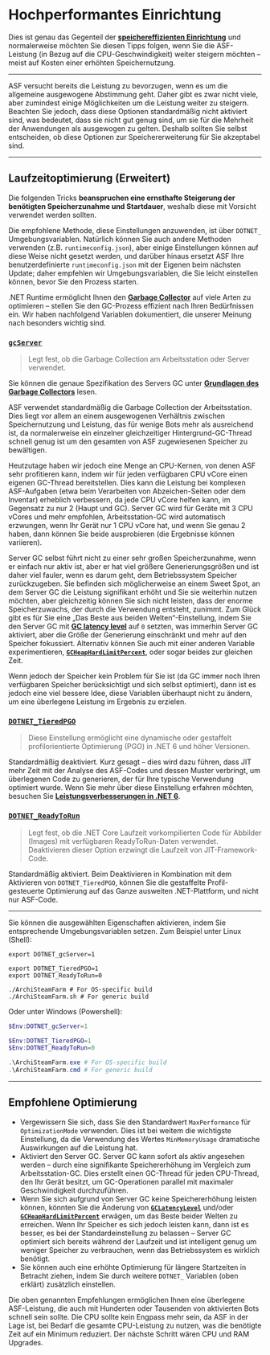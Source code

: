 # Hochperformantes Einrichtung

Dies ist genau das Gegenteil der **[speichereffizienten Einrichtung](https://github.com/JustArchiNET/ArchiSteamFarm/wiki/Low-memory-setup-de-DE#speichereffizientes-setup)** und normalerweise möchten Sie diesen Tipps folgen, wenn Sie die ASF-Leistung (in Bezug auf die CPU-Geschwindigkeit) weiter steigern möchten – meist auf Kosten einer erhöhten Speichernutzung.

---

ASF versucht bereits die Leistung zu bevorzugen, wenn es um die allgemeine ausgewogene Abstimmung geht. Daher gibt es zwar nicht viele, aber zumindest einige Möglichkeiten um die Leistung weiter zu steigern. Beachten Sie jedoch, dass diese Optionen standardmäßig nicht aktiviert sind, was bedeutet, dass sie nicht gut genug sind, um sie für die Mehrheit der Anwendungen als ausgewogen zu gelten. Deshalb sollten Sie selbst entscheiden, ob diese Optionen zur Speichererweiterung für Sie akzeptabel sind.

---

## Laufzeitoptimierung (Erweitert)

Die folgenden Tricks **beanspruchen eine ernsthafte Steigerung der benötigten Speicherzunahme und Startdauer**, weshalb diese mit Vorsicht verwendet werden sollten.

Die empfohlene Methode, diese Einstellungen anzuwenden, ist über `DOTNET_` Umgebungsvariablen. Natürlich können Sie auch andere Methoden verwenden (z.B. `runtimeconfig.json`), aber einige Einstellungen können auf diese Weise nicht gesetzt werden, und darüber hinaus ersetzt ASF Ihre benutzerdefinierte `runtimeconfig.json` mit der Eigenen beim nächsten Update; daher empfehlen wir Umgebungsvariablen, die Sie leicht einstellen können, bevor Sie den Prozess starten.

.NET Runtime ermöglicht Ihnen den **[Garbage Collector](https://learn.microsoft.com/de-de/dotnet/core/runtime-config/garbage-collector)** auf viele Arten zu optimieren – stellen Sie den GC-Prozess effizient nach Ihren Bedürfnissen ein. Wir haben nachfolgend Variablen dokumentiert, die unserer Meinung nach besonders wichtig sind.

### [`gcServer`](https://learn.microsoft.com/de-de/dotnet/core/runtime-config/garbage-collector#flavors-of-garbage-collection)

> Legt fest, ob die Garbage Collection am Arbeitsstation oder Server verwendet.

Sie können die genaue Spezifikation des Servers GC unter **[Grundlagen des Garbage Collectors](https://learn.microsoft.com/de-de/dotnet/standard/garbage-collection/fundamentals)** lesen.

ASF verwendet standardmäßig die Garbage Collection der Arbeitsstation. Dies liegt vor allem an einem ausgewogenen Verhältnis zwischen Speichernutzung und Leistung, das für wenige Bots mehr als ausreichend ist, da normalerweise ein einzelner gleichzeitiger Hintergrund-GC-Thread schnell genug ist um den gesamten von ASF zugewiesenen Speicher zu bewältigen.

Heutzutage haben wir jedoch eine Menge an CPU-Kernen, von denen ASF sehr profitieren kann, indem wir für jeden verfügbaren CPU vCore einen eigenen GC-Thread bereitstellen. Dies kann die Leistung bei komplexen ASF-Aufgaben (etwa beim Verarbeiten von Abzeichen-Seiten oder dem Inventar) erheblich verbessern, da jede CPU vCore helfen kann, im Gegensatz zu nur 2 (Haupt und GC). Server GC wird für Geräte mit 3 CPU vCores und mehr empfohlen, Arbeitsstation-GC wird automatisch erzwungen, wenn Ihr Gerät nur 1 CPU vCore hat, und wenn Sie genau 2 haben, dann können Sie beide ausprobieren (die Ergebnisse können variieren).

Server GC selbst führt nicht zu einer sehr großen Speicherzunahme, wenn er einfach nur aktiv ist, aber er hat viel größere Generierungsgrößen und ist daher viel fauler, wenn es darum geht, dem Betriebssystem Speicher zurückzugeben. Sie befinden sich möglicherweise an einem Sweet Spot, an dem Server GC die Leistung signifikant erhöht und Sie sie weiterhin nutzen möchten, aber gleichzeitig können Sie sich nicht leisten, dass der enorme Speicherzuwachs, der durch die Verwendung entsteht, zunimmt. Zum Glück gibt es für Sie eine „Das Beste aus beiden Welten“-Einstellung, indem Sie den Server GC mit **[GC latency level](https://github.com/JustArchiNET/ArchiSteamFarm/wiki/Low-memory-setup-de-DE#gclatencylevel)** auf `0` setzten, was immerhin Server GC aktiviert, aber die Größe der Generierung einschränkt und mehr auf den Speicher fokussiert. Alternativ können Sie auch mit einer anderen Variable experimentieren, **[`GCHeapHardLimitPercent`](https://github.com/JustArchiNET/ArchiSteamFarm/wiki/Low-memory-setup#gcheaphardlimitpercent)**, oder sogar beides zur gleichen Zeit.

Wenn jedoch der Speicher kein Problem für Sie ist (da GC immer noch Ihren verfügbaren Speicher berücksichtigt und sich selbst optimiert), dann ist es jedoch eine viel bessere Idee, diese Variablen überhaupt nicht zu ändern, um eine überlegene Leistung im Ergebnis zu erzielen.

### **[`DOTNET_TieredPGO`](https://learn.microsoft.com/de-de/dotnet/core/runtime-config/compilation#profile-guided-optimization)**

> Diese Einstellung ermöglicht eine dynamische oder gestaffelt profilorientierte Optimierung (PGO) in .NET 6 und höher Versionen.

Standardmäßig deaktiviert. Kurz gesagt – dies wird dazu führen, dass JIT mehr Zeit mit der Analyse des ASF-Codes und dessen Muster verbringt, um überlegenen Code zu generieren, der für Ihre typische Verwendung optimiert wurde. Wenn Sie mehr über diese Einstellung erfahren möchten, besuchen Sie **[Leistungsverbesserungen in .NET 6](https://devblogs.microsoft.com/dotnet/performance-improvements-in-net-6)**.

### **[`DOTNET_ReadyToRun`](https://learn.microsoft.com/de-de/dotnet/core/runtime-config/compilation#readytorun)**

> Legt fest, ob die .NET Core Laufzeit vorkompilierten Code für Abbilder (Images) mit verfügbaren ReadyToRun-Daten verwendet. Deaktivieren dieser Option erzwingt die Laufzeit von JIT-Framework-Code.

Standardmäßig aktiviert. Beim Deaktivieren in Kombination mit dem Aktivieren von `DOTNET_TieredPGO`, können Sie die gestaffelte Profil-gesteuerte Optimierung auf das Ganze ausweiten .NET-Plattform, und nicht nur ASF-Code.

---

Sie können die ausgewählten Eigenschaften aktivieren, indem Sie entsprechende Umgebungsvariablen setzen. Zum Beispiel unter Linux (Shell):

```shell
export DOTNET_gcServer=1

export DOTNET_TieredPGO=1
export DOTNET_ReadyToRun=0

./ArchiSteamFarm # For OS-specific build
./ArchiSteamFarm.sh # For generic build
```

Oder unter Windows (Powershell):

```powershell
$Env:DOTNET_gcServer=1

$Env:DOTNET_TieredPGO=1
$Env:DOTNET_ReadyToRun=0

.\ArchiSteamFarm.exe # For OS-specific build
.\ArchiSteamFarm.cmd # For generic build
```

---

## Empfohlene Optimierung

- Vergewissern Sie sich, dass Sie den Standardwert `MaxPerformance` für `OptimizationMode` verwenden. Dies ist bei weitem die wichtigste Einstellung, da die Verwendung des Wertes `MinMemoryUsage` dramatische Auswirkungen auf die Leistung hat.
- Aktiviert den Server GC. Server GC kann sofort als aktiv angesehen werden – durch eine signifikante Speichererhöhung im Vergleich zum Arbeitsstation-GC. Dies erstellt einen GC-Thread für jeden CPU-Thread, den Ihr Gerät besitzt, um GC-Operationen parallel mit maximaler Geschwindigkeit durchzuführen.
- Wenn Sie sich aufgrund von Server GC keine Speichererhöhung leisten können, könnten Sie die Änderung von **[`GCLatencyLevel`](https://github.com/JustArchiNET/ArchiSteamFarm/wiki/Low-memory-setup-de-DE#gclatencylevel)** und/oder **[`GCHeapHardLimitPercent`](https://github.com/JustArchiNET/ArchiSteamFarm/wiki/Low-memory-setup-de-DE#gcheaphardlimitpercent)** erwägen, um das Beste beider Welten zu erreichen. Wenn Ihr Speicher es sich jedoch leisten kann, dann ist es besser, es bei der Standardeinstellung zu belassen – Server GC optimiert sich bereits während der Laufzeit und ist intelligent genug um weniger Speicher zu verbrauchen, wenn das Betriebssystem es wirklich benötigt.
- Sie können auch eine erhöhte Optimierung für längere Startzeiten in Betracht ziehen, indem Sie durch weitere `DOTNET_` Variablen (oben erklärt) zusätzlich einstellen.

Die oben genannten Empfehlungen ermöglichen Ihnen eine überlegene ASF-Leistung, die auch mit Hunderten oder Tausenden von aktivierten Bots schnell sein sollte. Die CPU sollte kein Engpass mehr sein, da ASF in der Lage ist, bei Bedarf die gesamte CPU-Leistung zu nutzen, was die benötigte Zeit auf ein Minimum reduziert. Der nächste Schritt wären CPU und RAM Upgrades.